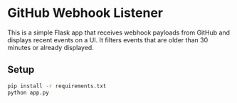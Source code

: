 # GitHub Webhook Listener

This is a simple Flask app that receives webhook payloads from GitHub and displays recent events on a UI. It filters events that are older than 30 minutes or already displayed.

## Setup

```bash
pip install -r requirements.txt
python app.py
